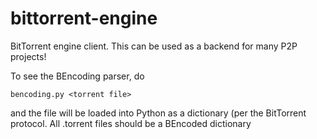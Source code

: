 # bittorrent-engine
BitTorrent engine client. This can be used as a backend for many P2P projects!

To see the BEncoding parser, do

    bencoding.py <torrent file>

and the file will be loaded into Python as a dictionary (per the BitTorrent protocol. All .torrent files should be a 
BEncoded dictionary
